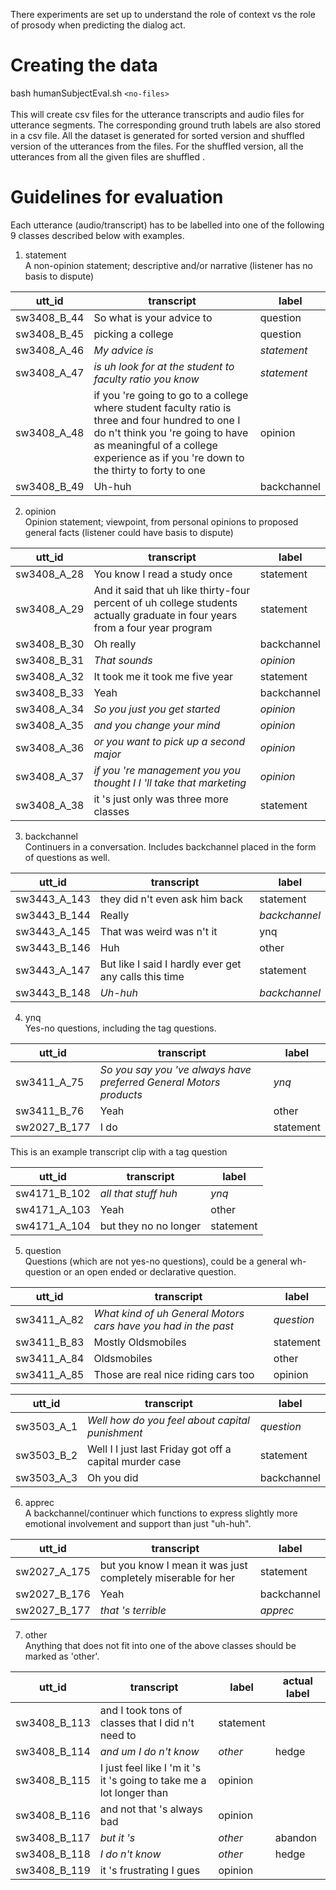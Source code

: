There experiments are set up to understand the role of context vs the role of prosody when predicting the dialog act. 
# Creating the data #
bash humanSubjectEval.sh `<no-files>` <br />
<br />
This will create csv files for the utterance transcripts and audio files for utterance segments. The corresponding ground truth labels are also stored in a csv file. All the dataset is generated for sorted version and shuffled version of the utterances from the files. For the shuffled version, all the utterances from all the given files are shuffled . 

# Guidelines for evaluation #
Each utterance (audio/transcript) has to be labelled into one of the following 9 classes described below with examples. <br />
1. statement <br />
A non-opinion statement; descriptive and/or narrative (listener has no basis to dispute)

utt_id        | transcript        | label
------------- | ----------------- | -------------
sw3408_B_44     | 	So what is your advice to | question
sw3408_B_45    | picking a college | question
sw3408_A_46     | *My advice is*  | *statement*
sw3408_A_47     | *is uh look for at the student to faculty ratio you know* | *statement*
sw3408_A_48    | if you 're going to go to a college where student faculty ratio is three and four hundred to one I do n't think you 're going to have as meaningful of a college experience as if you 're down to the thirty to forty to one | opinion
sw3408_B_49    | Uh-huh  | backchannel

2. opinion <br />
Opinion statement; viewpoint, from personal opinions to proposed general facts  (listener could have basis to dispute)

utt_id        | transcript        | label
------------- | ----------------- | -------------
sw3408_A_28     | You know I read a study once | statement
sw3408_A_29    | And it said that uh like thirty-four percent of uh college students actually graduate in four years from a four year program             | statement
sw3408_B_30     | Oh really  | backchannel
sw3408_B_31     | *That sounds* | *opinion*
sw3408_A_32    | It took me it took me five year            | statement
sw3408_B_33    | Yeah  | backchannel
sw3408_A_34    | *So you just you get started* | *opinion*
sw3408_A_35    | *and you change your mind*              | *opinion*
sw3408_A_36     | *or you want to pick up a second major*  | *opinion*
sw3408_A_37    | *if you 're management you you thought I I 'll take that marketing*             | *opinion*
sw3408_A_38     | it 's just only was three more classes  | statement

3. backchannel <br />
Continuers in a conversation. Includes backchannel placed in the form of questions as well.

utt_id        | transcript        | label
------------- | ----------------- | -------------
sw3443_A_143     | they did n't even ask him back | statement
sw3443_B_144    | Really           | *backchannel*
sw3443_A_145    | That was weird was n't it  | ynq
sw3443_B_146     | Huh | other
sw3443_A_147    | But like I said I hardly ever get any calls this time            | statement
sw3443_B_148    | *Uh-huh*  | *backchannel*

4. ynq <br />
Yes-no questions, including the tag questions. 

utt_id        | transcript        | label
------------- | ----------------- | -------------
sw3411_A_75     | *So you say you 've always have preferred General Motors products* | *ynq*
sw3411_B_76    | Yeah              | other
sw2027_B_177     | I do  | statement

This is an example transcript clip with a tag question

utt_id        | transcript        | label
------------- | ----------------- | -------------
sw4171_B_102     | *all that stuff huh* | *ynq*
sw4171_A_103    | Yeah              | other
sw4171_A_104     | but they no no longer  | statement

5. question <br />
Questions (which are not yes-no questions), could be a general wh-question or an open ended or declarative question.

utt_id        | transcript        | label
------------- | ----------------- | -------------
sw3411_A_82     | *What kind of uh General Motors cars have you had in the past* | *question*
sw3411_B_83    | Mostly Oldsmobiles              | statement
sw3411_A_84    | Oldsmobiles              | other
sw3411_A_85     | Those are real nice riding cars too  | opinion

utt_id        | transcript        | label
------------- | ----------------- | -------------
sw3503_A_1     | *Well how do you feel about capital punishment* | *question*
sw3503_B_2    | Well I I just last Friday got off a capital murder case              | statement
sw3503_A_3    | Oh you did              | backchannel

6. apprec <br />
A backchannel/continuer which functions to express slightly more emotional involvement and support than just "uh-huh". 

utt_id        | transcript        | label
------------- | ----------------- | -------------
sw2027_A_175     | but you know I mean it was just completely miserable for her  | statement
sw2027_B_176     | Yeah              | backchannel
sw2027_B_177     | *that 's terrible*  | *apprec*

7. other <br />
Anything that does not fit into one of the above classes should be marked as 'other'. 

utt_id        | transcript        | label        | actual label
------------- | ----------------- | -------------|----------------
sw3408_B_113     | and I took tons of classes that I did n't need to | statement
sw3408_B_114    | *and um I do n't know* | *other* | hedge
sw3408_B_115    | I just feel like I 'm it 's it 's going to take me a lot longer than  | opinion
sw3408_B_116     | and not that 's always bad | opinion
sw3408_B_117    | *but it 's* | *other* | abandon
sw3408_B_118    | *I do n't know*  | *other* | hedge
sw3408_B_119    | it 's frustrating I gues  | opinion
